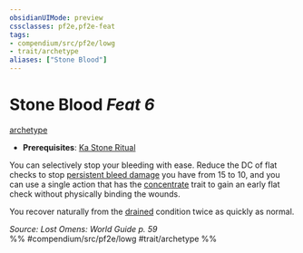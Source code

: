 ```yaml
---
obsidianUIMode: preview
cssclasses: pf2e,pf2e-feat
tags:
- compendium/src/pf2e/lowg
- trait/archetype
aliases: ["Stone Blood"]
---
```

# Stone Blood  *Feat 6*  
[archetype](rules/traits/archetype.md "Archetype Feat Trait")  

- **Prerequisites**: [Ka Stone Ritual](compendium/feats/ka-stone-ritual-lowg.md)

You can selectively stop your bleeding with ease. Reduce the DC of flat checks to stop [persistent bleed damage](rules/conditions.md#Persistent%20Damage) you have from 15 to 10, and you can use a single action that has the [concentrate](rules/traits/concentrate.md "Concentrate Action & Ability Trait") trait to gain an early flat check without physically binding the wounds.

You recover naturally from the [drained](rules/conditions.md#Drained) condition twice as quickly as normal.

*Source: Lost Omens: World Guide p. 59*  
%% #compendium/src/pf2e/lowg #trait/archetype %%